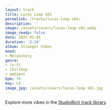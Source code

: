 ```yaml
---
layout: track
title: Lucas Loop S01
permalink: /tracks/lucas-loop-s01/
description: ''
image: /assets/covers/lucas-loop-s01.webp
image_ready: false
date: 2025-01-01
duration: '2:14'
album: Stranger Vibes
mood:
- Melancholy
genre:
- lo-fi
- chillhop
- ambient
bpm: 76
key: C#
image_jpg: /assets/covers/lucas-loop-s01.jpg
---
```


Explore more vibes in the [StudioRich track library](/tracks/).
